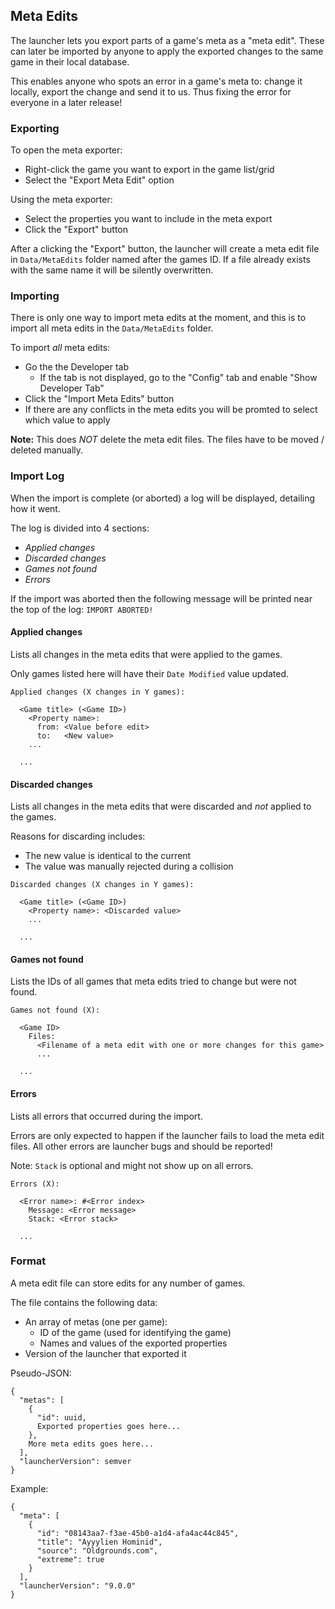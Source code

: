 ## Meta Edits

The launcher lets you export parts of a game's meta as a "meta edit". These can later be imported by anyone to apply the exported changes to the same game in their local database.

This enables anyone who spots an error in a game's meta to: change it locally, export the change and send it to us. Thus fixing the error for everyone in a later release!

### Exporting

To open the meta exporter:
* Right-click the game you want to export in the game list/grid
* Select the "Export Meta Edit" option

Using the meta exporter:
* Select the properties you want to include in the meta export
* Click the "Export" button

After a clicking the "Export" button, the launcher will create a meta edit file in ``Data/MetaEdits`` folder named after the games ID. If a file already exists with the same name it will be silently overwritten.

### Importing

There is only one way to import meta edits at the moment, and this is to import all meta edits in the ``Data/MetaEdits`` folder.

To import *all* meta edits:
* Go the the Developer tab
    - If the tab is not displayed, go to the "Config" tab and enable "Show Developer Tab"
* Click the "Import Meta Edits" button
* If there are any conflicts in the meta edits you will be promted to select which value to apply

**Note:** This does *NOT* delete the meta edit files. The files have to be moved / deleted manually.

### Import Log

When the import is complete (or aborted) a log will be displayed, detailing how it went.

The log is divided into 4 sections:
- *Applied changes*
- *Discarded changes*
- *Games not found*
- *Errors*

If the import was aborted then the following message will be printed near the top of the log: ``IMPORT ABORTED!``

#### Applied changes

Lists all changes in the meta edits that were applied to the games.

Only games listed here will have their ``Date Modified`` value updated.

```
Applied changes (X changes in Y games):

  <Game title> (<Game ID>)
    <Property name>:
      from: <Value before edit>
      to:   <New value>
    ...

  ...
```

#### Discarded changes

Lists all changes in the meta edits that were discarded and *not* applied to the games.

Reasons for discarding includes:
* The new value is identical to the current
* The value was manually rejected during a collision

```
Discarded changes (X changes in Y games):

  <Game title> (<Game ID>)
    <Property name>: <Discarded value>
    ...

  ...
```

#### Games not found

Lists the IDs of all games that meta edits tried to change but were not found.

```
Games not found (X):

  <Game ID>
    Files:
      <Filename of a meta edit with one or more changes for this game>
      ...

  ...
```

#### Errors

Lists all errors that occurred during the import.

Errors are only expected to happen if the launcher fails to load the meta edit files. All other errors are launcher bugs and should be reported!

Note: ``Stack`` is optional and might not show up on all errors.

```
Errors (X):

  <Error name>: #<Error index>
    Message: <Error message>
    Stack: <Error stack>

  ...
```

### Format

A meta edit file can store edits for any number of games.

The file contains the following data:
* An array of metas (one per game):
    - ID of the game (used for identifying the game)
    - Names and values of the exported properties
* Version of the launcher that exported it

Pseudo-JSON:
```
{
  "metas": [
    {
      "id": uuid,
      Exported properties goes here...
    },
    More meta edits goes here...
  ],
  "launcherVersion": semver
}
```

Example:
```
{
  "meta": [
    {
      "id": "08143aa7-f3ae-45b0-a1d4-afa4ac44c845",
      "title": "Ayyylien Hominid",
      "source": "Oldgrounds.com",
      "extreme": true
    }
  ],
  "launcherVersion": "9.0.0"
}
```
